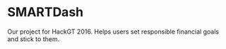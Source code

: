 # SMARTDash
Our project for HackGT 2016. Helps users set responsible financial goals and stick to them. 
